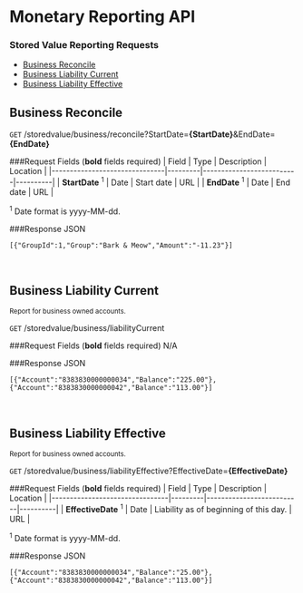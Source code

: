 
# Monetary Reporting API

### Stored Value Reporting Requests
* [Business Reconcile](#business-reconcile)
* [Business Liability Current](#business-liability-current)
* [Business Liability Effective](#business-liability-effective)

## Business Reconcile

`GET` /storedvalue/business/reconcile?StartDate=**{StartDate}**&EndDate=**{EndDate}**

###Request Fields (**bold** fields required)
| Field                         | Type    | Description              | Location |
|-------------------------------|---------|--------------------------|----------|
| **StartDate** <sup>1</sup>    | Date    | Start date               | URL      |
| **EndDate** <sup>1</sup>      | Date    | End date                 | URL      |

<sup>1</sup> Date format is yyyy-MM-dd.<br />

###Response JSON
```
[{"GroupId":1,"Group":"Bark & Meow","Amount":"-11.23"}]
```
<br />

## Business Liability Current
<sup>Report for business owned accounts.</sup>

`GET` /storedvalue/business/liabilityCurrent

###Request Fields (**bold** fields required)
N/A

###Response JSON
```
[{"Account":"8383830000000034","Balance":"225.00"},{"Account":"8383830000000042","Balance":"113.00"}]
```
<br />

## Business Liability Effective
<sup>Report for business owned accounts.</sup>

`GET` /storedvalue/business/liabilityEffective?EffectiveDate=**{EffectiveDate}**

###Request Fields (**bold** fields required)
| Field                          | Type    | Description              | Location |
|--------------------------------|---------|--------------------------|----------|
| **EffectiveDate** <sup>1</sup> | Date    | Liability as of beginning of this day. | URL      |

<sup>1</sup> Date format is yyyy-MM-dd.<br />

###Response JSON
```
[{"Account":"8383830000000034","Balance":"25.00"},{"Account":"8383830000000042","Balance":"113.00"}]
```
<br />
